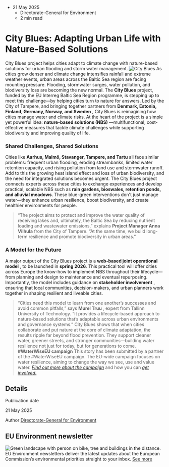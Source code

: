 * 21 May 2025
  * Directorate-General for Environment
  * 2 min read


# City Blues: Adapting Urban Life with Nature-Based Solutions
City Blues project helps cities adapt to climate change with nature-based solutions for urban flooding and storm water management. 
![City Blues ](https://environment.ec.europa.eu/sites/default/files/styles/oe_theme_medium_no_crop/public/2025-05/City%20Blues%20Success%20Story%20Jutta%20Lajunen.jpg?itok=k1H7-CtN)
As cities grow denser and climate change intensifies rainfall and extreme weather events, urban areas across the Baltic Sea region are facing mounting pressure. Flooding, stormwater surges, water pollution, and biodiversity loss are becoming the new normal. The **City Blues** project, funded by the EU Interreg Baltic Sea Region programme, is stepping up to meet this challenge—by helping cities turn to nature for answers.
Led by the City of Tampere, and bringing together partners from **Denmark, Estonia, Finland, Germany, Norway, and Sweden** , City Blues is reimagining how cities manage water and climate risks. At the heart of the project is a simple yet powerful idea: **nature-based solutions (NBS)** —multifunctional, cost-effective measures that tackle climate challenges while supporting biodiversity and improving quality of life.
### **Shared Challenges, Shared Solutions**
Cities like **Aarhus, Malmö, Stavanger, Tampere, and Tartu** all face similar problems: frequent urban flooding, eroding streambanks, limited water retention capacity, and rising pollution from land use and stormwater runoff. Add to this the growing heat island effect and loss of urban biodiversity, and the need for integrated solutions becomes urgent.
The City Blues project connects experts across these cities to exchange experiences and develop practical, scalable NBS such as **rain gardens, bioswales, retention ponds, and alluvial meadows**. These blue-green interventions don't just manage water—they enhance urban resilience, boost biodiversity, and create healthier environments for people.
> “The project aims to protect and improve the water quality of receiving lakes and, ultimately, the Baltic Sea by reducing nutrient loading and wastewater emissions,” explains **Project Manager Anna Vilhula** from the City of Tampere. “At the same time, we build long-term resilience and promote biodiversity in urban areas.”
### **A Model for the Future**
A major output of the City Blues project is a **web-based joint operational model** , to be launched in **spring 2026**. This practical tool will offer cities across Europe the know-how to implement NBS throughout their lifecycle—from planning and design to maintenance and eventual repurposing.
Importantly, the model includes guidance on **stakeholder involvement** , ensuring that local communities, decision-makers, and urban planners work together in shaping resilient and liveable cities.
> “Cities need this model to learn from one another’s successes and avoid common pitfalls,” says **Murel Truu** , expert from Tallinn University of Technology. “It provides a lifecycle-based approach to nature-based solutions that’s adaptable across urban environments and governance systems.”
City Blues shows that when cities collaborate and put nature at the core of climate adaptation, the results ripple far beyond flood prevention. They support cleaner water, greener streets, and stronger communities—building water resilience not just for today, but for generations to come.
**#WaterWiseEU campaign**
This story has been submitted by a partner of the #WaterWiseEU campaign. The EU-wide campaign focuses on water resilience, aiming to change the way we see, use and value water. [ _Find out more about the campaign_](https://environment.ec.europa.eu/topics/water/water-wise-eu_en) and how you can [_get involved._](https://environment.ec.europa.eu/topics/water/water-wise-eu/join_en)
## Details 

Publication date
    
21 May 2025 

Author
    [Directorate-General for Environment](https://commission.europa.eu/about/departments-and-executive-agencies/environment_en)
## EU Environment newsletter
![Green landscape with person on bike, tree and buildings in the distance.](https://environment.ec.europa.eu/sites/default/files/styles/oe_theme_full_width_banner_4_1/public/2021-12/LN%20ENV%20CLIMA%20banner.png.webp?itok=vGKJ1YYx)
EU Environment newsletters deliver the latest updates about the European Commission’s environmental priorities straight to your inbox.
[See more](https://environment.ec.europa.eu/eu-environment-newsletters_en)